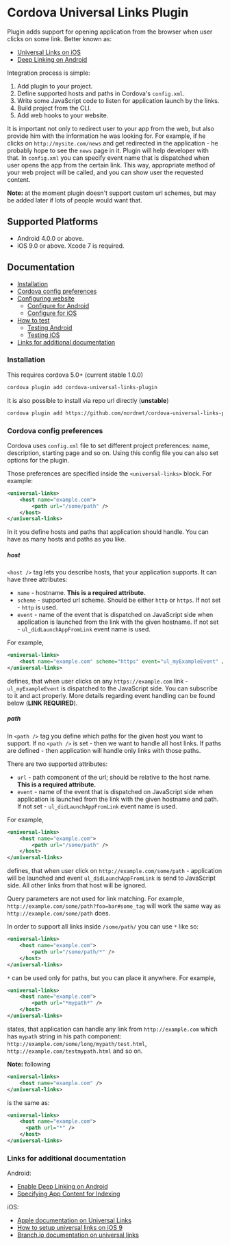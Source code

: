 # Cordova Universal Links Plugin

Plugin adds support for opening application from the browser when user clicks on some link. Better known as:

- [Universal Links on iOS](https://developer.apple.com/library/ios/documentation/General/Conceptual/AppSearch/UniversalLinks.html)
- [Deep Linking on Android](https://developer.android.com/training/app-indexing/deep-linking.html)

Integration process is simple:

1. Add plugin to your project.
2. Define supported hosts and paths in Cordova's `config.xml`.
3. Write some JavaScript code to listen for application launch by the links.
4. Build project from the CLI.
5. Add web hooks to your website.

It is important not only to redirect user to your app from the web, but also provide him with the information he was looking for. For example, if he clicks on `http://mysite.com/news` and get redirected in the application - he probably hope to see the `news` page in it. Plugin will help developer with that. In `config.xml` you can specify event name that is dispatched when user opens the app from the certain link. This way, appropriate method of your web project will be called, and you can show user the requested content.

**Note:** at the moment plugin doesn't support custom url schemes, but may be added later if lots of people would want that.

## Supported Platforms
- Android 4.0.0 or above.
- iOS 9.0 or above. Xcode 7 is required.

## Documentation

- [Installation](#installation)
- [Cordova config preferences](#cordova-config-preferences)
- [Configuring website](#configuring-website)
  - [Configure for Android](#configure-for-android)
  - [Configure for iOS](#configure-for-ios)
- [How to test](#how-to-test)
  - [Testing Android](#testing-android)
  - [Testing iOS](#testing-ios)
- [Links for additional documentation](#links-for-additional-documentation)

### Installation

This requires cordova 5.0+ (current stable 1.0.0)
```sh
cordova plugin add cordova-universal-links-plugin
```

It is also possible to install via repo url directly (__unstable__)
```sh
cordova plugin add https://github.com/nordnet/cordova-universal-links-plugin.git
```

### Cordova config preferences

Cordova uses `config.xml` file to set different project preferences: name, description, starting page and so on. Using this config file you can also set options for the plugin.

Those preferences are specified inside the `<universal-links>` block. For example:
```xml
<universal-links>
    <host name="example.com">
        <path url="/some/path" />
    </host>
</universal-links>
```
In it you define hosts and paths that application should handle. You can have as many hosts and paths as you like.

##### host

`<host />` tag lets you describe hosts, that your application supports. It can have three attributes:
- `name` - hostname. __This is a required attribute.__
- `scheme` - supported url scheme. Should be either `http` or `https`. If not set - `http` is used.
- `event` - name of the event that is dispatched on JavaScript side when application is launched from the link with the given hostname. If not set - `ul_didLaunchAppFromLink` event name is used.

For example,
```xml
<universal-links>
    <host name="example.com" scheme="https" event="ul_myExampleEvent" />
</universal-links>
```
defines, that when user clicks on any `https://example.com` link - `ul_myExampleEvent` is dispatched to the JavaScript side. You can subscribe to it and act properly. More details regarding event handling can be found below (__LINK REQUIRED__).

##### path
In `<path />` tag you define which paths for the given host you want to support. If no `<path />` is set - then we want to handle all host links. If paths are defined - then application will handle only links with those paths.

There are two supported attributes:
- `url` - path component of the url; should be relative to the host name. __This is a required attribute.__
- `event` - name of the event that is dispatched on JavaScript side when application is launched from the link with the given hostname and path. If not set - `ul_didLaunchAppFromLink` event name is used.

For example,
```xml
<universal-links>
    <host name="example.com">
        <path url="/some/path" />
    </host>
</universal-links>
```
defines, that when user click on `http://example.com/some/path` - application will be launched and event `ul_didLaunchAppFromLink` is send to JavaScript side. All other links from that host will be ignored.

Query parameters are not used for link matching. For example, `http://example.com/some/path?foo=bar#some_tag` will work the same way as `http://example.com/some/path` does.

In order to support all links inside `/some/path/` you can use `*` like so:
```xml
<universal-links>
    <host name="example.com">
        <path url="/some/path/*" />
    </host>
</universal-links>
```
`*` can be used only for paths, but you can place it anywhere. For example,
```xml
<universal-links>
    <host name="example.com">
        <path url="*mypath*" />
    </host>
</universal-links>
```
states, that application can handle any link from `http://example.com` which has `mypath` string in his path component: `http://example.com/some/long/mypath/test.html`, `http://example.com/testmypath.html` and so on.

**Note:** following
```xml
<universal-links>
    <host name="example.com" />
</universal-links>
```
is the same as:
```xml
<universal-links>
    <host name="example.com">
      <path url="*" />
    </host>
</universal-links>
```

### Links for additional documentation
Android:
- [Enable Deep Linking on Android](https://developer.android.com/training/app-indexing/deep-linking.html)
- [Specifying App Content for Indexing](https://developer.android.com/training/app-indexing/enabling-app-indexing.html)

iOS:
- [Apple documentation on Universal Links](https://developer.apple.com/library/ios/documentation/General/Conceptual/AppSearch/UniversalLinks.html)
- [How to setup universal links on iOS 9](https://blog.branch.io/how-to-setup-universal-links-to-deep-link-on-apple-ios-9)
- [Branch.io documentation on universal links](https://dev.branch.io/recipes/branch_universal_links/#enable-universal-links-on-the-branch-dashboard)
